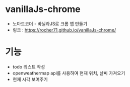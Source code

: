# vanillaJs-chrome
- 노마드코더 - 바닐라JS로 크롬 앱 만들기
- 링크 : https://rocher71.github.io/vanillaJs-chrome/

# 기능
- todo 리스트 작성
- openweathermap api를 사용하여 현재 위치, 날씨 가져오기
- 현재 시각 보여주기
